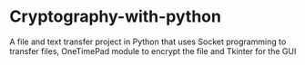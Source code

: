 # Cryptography-with-python
A file and text transfer project in Python that uses Socket programming to transfer files, OneTimePad module to encrypt the file and Tkinter for the GUI
